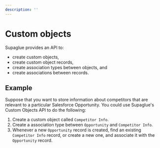 ```yaml
---
description: ''
---
```


# Custom objects

Supaglue provides an API to:

- create custom objects,
- create custom object records,
- create association types between objects, and
- create associations between records.

## Example

Suppose that you want to store information about competitors that are relevant to a particular Salesforce Opportunity. You could use Supaglue's Custom Objects API to do the following:

1. Create a custom object called `Competitor Info`.
1. Create a association type between `Opportunity` and `Competitor Info`.
1. Whenever a new `Opportunity` record is created, find an existing `Competitor Info` record, or create a new one, and associate it with the `Opportunity` record.
